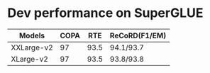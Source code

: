 # Dev performance on SuperGLUE

|Models    | COPA   | RTE     | ReCoRD(F1/EM)|
|----------|--------|---------|--------------|
|XXLarge-v2|97      |93.5     |94.1/93.7     | 
|XLarge-v2 |97      |93.5     |93.8/93.8     | 

